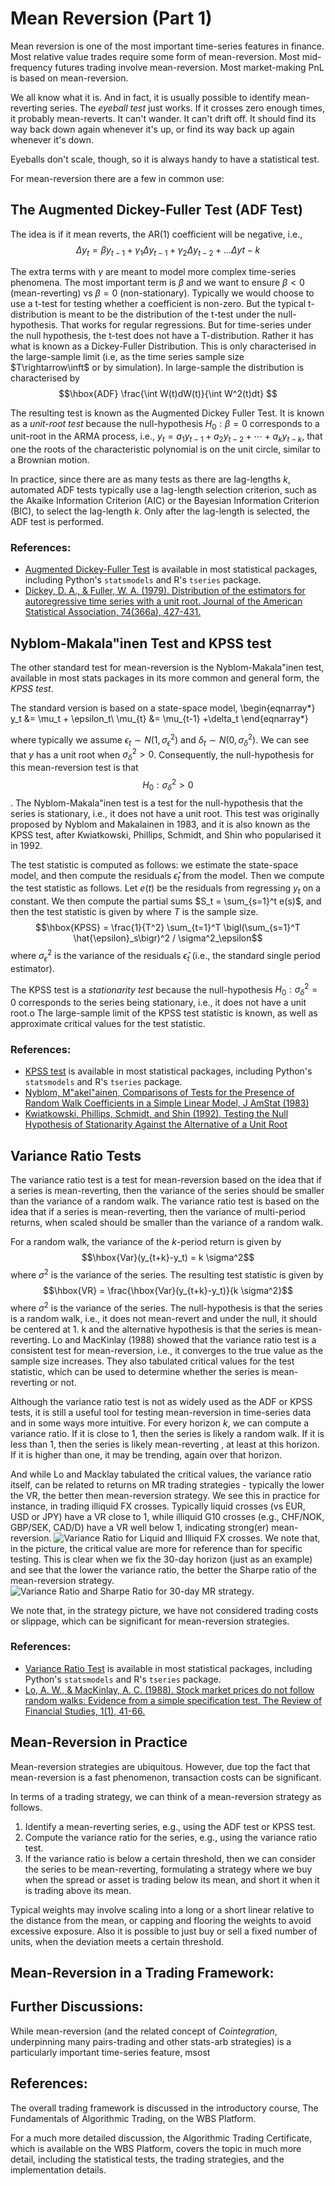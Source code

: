 # Mean Reversion (Part 1)

Mean reversion is one of the most important time-series features in finance. Most relative value trades require some form of mean-reversion. 
Most mid-frequency futures trading involve mean-reversion. Most market-making PnL is based on mean-reversion.

We all know what it is. And in fact, it is usually possible to identify mean-reverting series. The _eyeball test_ just works. 
If it crosses zero enough times, it probably mean-reverts. It can't wander. It can't drift off. It should find its way back down
again whenever it's up, or find its way back up again whenever it's down.

Eyeballs don't scale, though, so it is always handy to have a statistical test.

For mean-reversion there are a few in common use:

## The Augmented Dickey-Fuller Test (ADF Test)

The idea is if it mean reverts, the AR(1) coefficient will be negative, i.e., 
$$ \Delta y_t = \beta y_{t-1} + \gamma_1 \Delta y_{t-1} + \gamma_2  \Delta y_{t-2} + \ldots \Delta y{t-k}$$

The extra terms with $\gamma$ are meant to model more complex time-series phenomena. The most important term is $\beta$ and we want to
ensure $\beta<0$ (mean-reverting) vs $\beta=0$ (non-stationary). Typically we would choose to use a t-test for testing whether a coefficient is non-zero.
But the typical t-distribution is meant to be the distribution of the t-test under the null-hypothesis. That works for regular regressions. But for time-series
under the null hypothesis, the t-test does not have a T-distribution. Rather it has what is known as a Dickey-Fuller Distribution. This is only characterised in the large-sample limit (i.e, as 
the time series sample size $T\rightarrow\inft$ or by simulation). In large-sample the distribution is characterised by 
$$\hbox{ADF} \frac{\int W(t)dW(t)}{\int W^2(t)dt} $$


The resulting test is known as the Augmented Dickey Fuller Test. It is known as a _unit-root test_ because the null-hypothesis $H_0: \beta=0$ corresponds to  a unit-root in the ARMA process, i.e.,
$y_t = a_1  y_{t-1} +a_2 y_{t-2} + \cdots + a_k y_{t-k}$, that one the roots of the characteristic polynomial is on the unit circle, similar to a Brownian motion.
 
In practice, since there are as many tests as there are lag-lengths $k$, automated ADF tests typically use a lag-length selection criterion, 
such as the Akaike Information Criterion (AIC) or the Bayesian Information Criterion (BIC), to select the lag-length $k$.
Only after the lag-length is selected, the ADF test is performed.

### References:
* [Augmented Dickey-Fuller Test](https://en.wikipedia.org/wiki/Augmented_Dickey%E2%80%93Fuller_test) is available in most statistical packages, including Python's `statsmodels` and R's `tseries` package.
* [Dickey, D. A., & Fuller, W. A. (1979). Distribution of the estimators for autoregressive time series with a unit root. Journal of the American Statistical Association, 74(366a), 427-431.](https://www.jstor.org/stable/2286348)


## Nyblom-Makala\"inen Test and KPSS test

The other standard test for mean-reversion is the Nyblom-Makala\"inen test, available in most stats packages in its more common and general form, the _KPSS test_. 

The standard version is based on a state-space model, 
\begin{eqnarray*}
y_t &= \mu_t + \epsilon_t\\
\mu_{t} &= \mu_{t-1} +\delta_t
\end{eqnarray*}

where typically we assume $\epsilon_t\sim N(1,\sigma_\epsilon^2)$ and $\delta_t\sim N(0,\sigma_\delta^2)$. 
We can see that $y$ has a unit root when $\sigma^2_\delta>0$. Consequently, the null-hypothesis for this mean-reversion test is that
$$H_0: \sigma^2_\delta>0$$. The Nyblom-Makala\"inen test is a test for the null-hypothesis that the series is stationary, i.e., it does not have a unit root.
This test was originally proposed by Nyblom and Makalainen in 1983, and it is also known as the KPSS test, after Kwiatkowski, Phillips, Schmidt, and Shin who popularised it in 1992.

The test statistic is computed as follows: we estimate the state-space model, and then compute the residuals $\hat{\epsilon}_t$ from the model.
Then we compute the test statistic as follows. Let $e(t)$ be the residuals from regressing $y_t$ on a constant.
We then compute the partial sums $S_t = \sum_{s=1}^t e(s)$, and then the test statistic is given by
where $T$ is the sample size.
$$\hbox{KPSS} = \frac{1}{T^2} \sum_{t=1}^T \bigl(\sum_{s=1}^T \hat{\epsilon}_s\bigr)^2 / \sigma^2_\epsilon$$
where $\sigma^2_\epsilon$ is the variance of the residuals $\hat{\epsilon}_t$ (i.e., the standard single period estimator).

The KPSS test is a _stationarity test_ because the null-hypothesis $H_0: \sigma^2_\delta=0$ corresponds to the series being stationary, i.e., it does not have a unit root.o
The large-sample limit of the KPSS test statistic is known, as well as approximate critical values for the test statistic.

### References:
* [KPSS test](https://en.wikipedia.org/wiki/KPSS_test) is available in most statistical packages, including Python's `statsmodels` and R's `tseries` package.
* [Nyblom, M\"akel\"ainen, Comparisons of Tests for the Presence of Random Walk Coefficients in a Simple Linear Model, J AmStat (1983)](https://core.ac.uk/download/pdf/193347977.pdf)
* [Kwiatkowski, Phillips, Schmidt, and Shin (1992), Testing the Null Hypothesis of Stationarity Against the Alternative of a Unit Root](https://www.jstor.org/stable/2290110) 


## Variance Ratio Tests
The variance ratio test is a test for mean-reversion based on the idea that if a series is mean-reverting, then the variance of the series should be smaller than the variance of a random walk.
The variance ratio test is based on the idea that if a series is mean-reverting, then the variance of multi-period returns, when scaled should be smaller than the variance of a random walk.

For a random walk, the variance of the $k$-period return is given by
$$\hbox{Var}(y_{t+k}-y_t) = k \sigma^2$$
where $\sigma^2$ is the variance of the series.
The resulting test statistic is given by
$$\hbox{VR} = \frac{\hbox{Var}(y_{t+k}-y_t)}{k \sigma^2}$$
where $\sigma^2$ is the variance of the series. The null-hypothesis is that the series is a random walk, i.e., it does not mean-revert and under the null, it should be centered at 1. 
k
and the alternative hypothesis is that the series is mean-reverting. Lo and MacKinlay (1988) showed that the variance ratio test is a consistent test for mean-reversion, i.e.,
it converges to the true value as the sample size increases. They also tabulated critical values for the test statistic, which can be used to determine whether the series is mean-reverting or not.

Although the variance ratio test is not as widely used as the ADF or KPSS tests, it is still a useful tool for testing mean-reversion in time-series data and in some ways more intuitive.
For every horizon $k$, we can compute a variance ratio. If it is close to 1, then the series is likely a random walk. If it is less than 1, then the series is likely mean-reverting , at least at this horizon.
If it is higher than one, it may be trending, again over that horizon.  



And while Lo and Macklay tabulated the critical values,
the variance ratio itself, can be related to returns on MR trading strategies - typically the lower the VR, the better then mean-reversion strategy.
We see this in practice for instance, in trading illiquid FX crosses. Typically liquid crosses (vs EUR, USD or JPY) have a VR close to 1, 
while illiquid G10 crosses (e.g., CHF/NOK, GBP/SEK, CAD/D)  have a VR well below 1, indicating strong(er) mean-reversion.
![Variance Ratio for Liquid and Illiquid FX crosses](VR_and_MR_total.png). We note that, in the picture, the critical value are more for reference than for specific testing. This is clear 
when we fix the 30-day horizon (just as an example) and see that the lower the variance ratio, the better the Sharpe ratio of the mean-reversion strategy. 
![Variance Ratio and Sharpe Ratio for 30-day MR strategy](VR_and_MR.png).

We note that, in the strategy picture, we have not considered trading costs or slippage, which can be significant for mean-reversion strategies. 

### References:
* [Variance Ratio Test](https://en.wikipedia.org/wiki/Variance_ratio_test) is available in most statistical packages, including Python's `statsmodels` and R's `tseries` package.
* [Lo, A. W., & MacKinlay, A. C. (1988). Stock market prices do not follow random walks: Evidence from a simple specification test. The Review of Financial Studies, 1(1), 41-66.](https://www.jstor.org/stable/2961990)


## Mean-Reversion in Practice

Mean-reversion strategies are ubiquitous. However, due top the fact that mean-reversion is a fast phenomenon, 
transaction costs can be significant. 

In terms of a trading strategy, we can think of a mean-reversion strategy as follows.
1. Identify a mean-reverting series, e.g., using the ADF test or KPSS test.
2. Compute the variance ratio for the series, e.g., using the variance ratio test.
3. If the variance ratio is below a certain threshold, then we can consider the series to be mean-reverting, 
formulating a strategy where we buy when the spread or asset is trading below its mean, and short it when it is trading above its mean.

Typical weights may involve scaling into a long or a short linear relative to the distance from the mean,
or capping and flooring the weights to avoid excessive exposure. Also it is possible to just buy or sell a fixed number of units,
when the deviation meets a certain threshold.

## Mean-Reversion in a Trading Framework:




## Further Discussions:
While mean-reversion (and the related concept of _Cointegration_, underpinning many pairs-trading and other stats-arb strategies)
is a particularly important time-series feature, msost 


## References:

The overall trading framework is discussed in the introductory course, The Fundamentals of Algorithmic Trading, on the WBS Platform.

For a much more detailed discussion, the Algorithmic Trading Certificate, which is available on the WBS Platform, covers the topic in much more detail, 
including the statistical tests, the trading strategies, and the implementation details.
